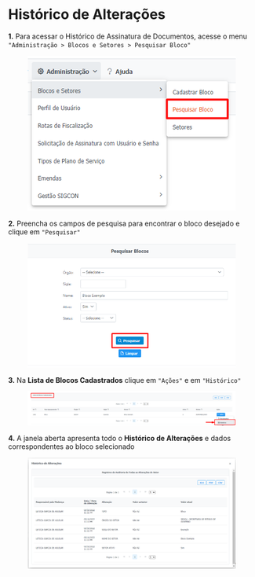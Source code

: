 # Histórico de Alterações

**1.** Para acessar o Histórico de Assinatura de Documentos, acesse o menu `"Administração > Blocos e Setores > Pesquisar Bloco"`

<figure><img src="../../.gitbook/assets/image (535).png" alt=""><figcaption></figcaption></figure>

**2.** Preencha os campos de pesquisa para encontrar o bloco desejado e clique em `"Pesquisar"`

<figure><img src="../../.gitbook/assets/image (78).png" alt=""><figcaption></figcaption></figure>

**3.** Na **Lista de Blocos Cadastrados** clique em `"Ações"` e em `"Histórico"`

<figure><img src="../../.gitbook/assets/image (529).png" alt=""><figcaption></figcaption></figure>

**4.** A janela aberta apresenta todo o **Histórico de Alterações** e dados correspondentes ao bloco selecionado

<figure><img src="../../.gitbook/assets/image (221).png" alt=""><figcaption></figcaption></figure>
